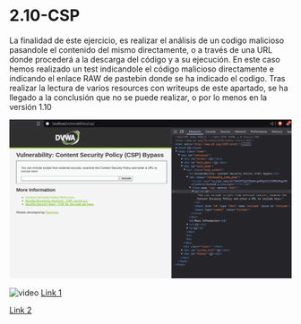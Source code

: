 # 2.10-CSP

La finalidad de este ejercicio, es realizar el análisis de un codigo malicioso pasandole el contenido del mismo directamente, o a través de una URL donde procederá a la descarga del código y a su ejecución. En este caso hemos realizado un test indicandole el código malicioso directamente e indicando el enlace RAW de pastebin donde se ha indicado el codigo. Tras realizar la lectura de varios resources con writeups de este apartado, se ha llegado a la conclusión que no se puede realizar, o por lo menos en la versión 1.10

![fallo](./images/falloejecucion.png)

![video](./images/pruebaError.gif)
[Link 1](https://aftabsama.com/writeups/dvwa/content-security-policy-csp-bypass/)

[Link 2](https://puriayush29.medium.com/dvwa-csp-bypass-4a746830d5a1)


